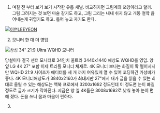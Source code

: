1. 며칠 전 부터 보기 보기 시작한 유툽 채널. 비교하자면 그림계의 쯔양이라고 할까. 그림 그려지는 것 보면 마술 같기도 하고, 그림 그리는 내내 쉬지 않고 개똥 철학 읊어내는게 귀엽기도 하고. 틀어 놓고 자기도 한다.

[![이연LEEYEON](https://yt3.ggpht.com/ytc/AAUvwnh2voOp6oMmYk4PiO6szZ7rMzx9cap-vZI8dj8yow=s176-c-k-c0x00ffffff-no-rj)](https://www.youtube.com/channel/UCKw7Jsu2cMU_D4yK8VMms1Q)

2. 모니터 한 대 더 영입

![삼성 34" 21:9 Ultra WQHD 모니터](../_images/SS_WQHD.jpg)

망설이다 결국 센터 모니터로 34인치 울트라 3440x1440 해상도 WQHD를 영입. 양 옆 LG 4K 27" 포함 이제 트리플 모니터 체재로. 4K 모니터 보다는 화질이 확 떨어지지만 WQHD 21:9 사이즈가 에디터를 세 개 까지 여유있게 열 수 있어 코딩하긴 가성비가 좋다. 4K 모니터해상도가 3840x2160가 최대지만 27"에서 내가 글을 읽을 수 있는 최대로 올릴 수 있는 해상도는 맥북 프로에서 3200x1692 정도인데 이 정도면 눈이 빠질 정도로 글자 크기가 작아진다. 지금은 양 옆 4K들은 3008x1692로 낮춰 놓아 눈이 편해 졌다. 돈을 쓰니 몸과 마음이 편하다.  

3. 

